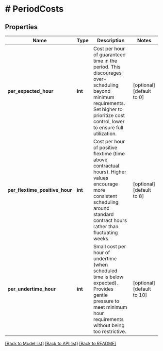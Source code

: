 # # PeriodCosts

## Properties

Name | Type | Description | Notes
------------ | ------------- | ------------- | -------------
**per_expected_hour** | **int** | Cost per hour of guaranteed time in the period. This discourages over-scheduling beyond minimum requirements. Set higher to prioritize cost control, lower to ensure full utilization. | [optional] [default to 0]
**per_flextime_positive_hour** | **int** | Cost per hour of positive flextime (time above contractual hours). Higher values encourage more consistent scheduling around standard contract hours rather than fluctuating weeks. | [optional] [default to 8]
**per_undertime_hour** | **int** | Small cost per hour of undertime (when scheduled time is below expected). Provides gentle pressure to meet minimum hour requirements without being too restrictive. | [optional] [default to 10]

[[Back to Model list]](../../README.md#models) [[Back to API list]](../../README.md#endpoints) [[Back to README]](../../README.md)
